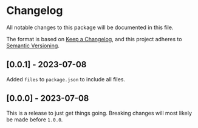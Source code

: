 # Changelog
All notable changes to this package will be documented in this file.

The format is based on [Keep a Changelog](https://keepachangelog.com/en/1.1.0/), and this project adheres to [Semantic Versioning](https://semver.org/spec/v2.0.0.html).

## [0.0.1] - 2023-07-08
Added `files` to `package.json` to include all files.

## [0.0.0] - 2023-07-08
This is a release to just get things going. Breaking changes will most likely be made before `1.0.0`.